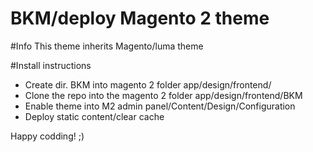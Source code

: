 # BKM/deploy Magento 2 theme

#Info
This theme inherits Magento/luma theme

#Install instructions
- Create dir. BKM into magento 2 folder app/design/frontend/
- Clone the repo into the magento 2 folder app/design/frontend/BKM
- Enable theme into M2 admin panel/Content/Design/Configuration
- Deploy static content/clear cache

Happy codding! ;)
